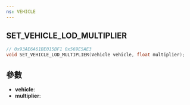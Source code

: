 ```yaml
---
ns: VEHICLE
---
```

## SET_VEHICLE_LOD_MULTIPLIER

```c
// 0x93AE6A61BE015BF1 0x569E5AE3
void SET_VEHICLE_LOD_MULTIPLIER(Vehicle vehicle, float multiplier);
```


## 參數
* **vehicle**: 
* **multiplier**: 


